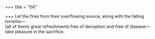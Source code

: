 +++
title = "04"

+++
Let the fires from their overflowing source, along with the falling  torrents—  
(all of them) great refreshments free of deception and free of disease— take pleasure in the sacrifice.  